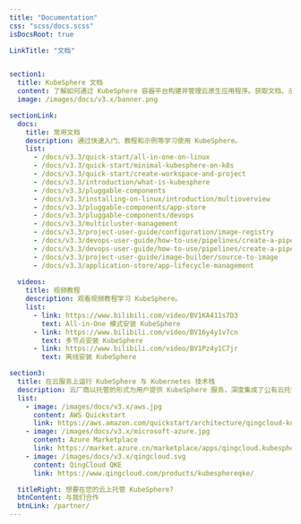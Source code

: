 ```yaml
---
title: "Documentation"
css: "scss/docs.scss"
isDocsRoot: true

LinkTitle: "文档"


section1:
  title: KubeSphere 文档
  content: 了解如何通过 KubeSphere 容器平台构建并管理云原生应用程序。获取文档、示例代码与教程等信息。
  image: /images/docs/v3.x/banner.png

sectionLink:
  docs:
    title: 常用文档
    description: 通过快速入门、教程和示例等学习使用 KubeSphere。
    list:
      - /docs/v3.3/quick-start/all-in-one-on-linux
      - /docs/v3.3/quick-start/minimal-kubesphere-on-k8s
      - /docs/v3.3/quick-start/create-workspace-and-project
      - /docs/v3.3/introduction/what-is-kubesphere
      - /docs/v3.3/pluggable-components
      - /docs/v3.3/installing-on-linux/introduction/multioverview
      - /docs/v3.3/pluggable-components/app-store
      - /docs/v3.3/pluggable-components/devops
      - /docs/v3.3/multicluster-management
      - /docs/v3.3/project-user-guide/configuration/image-registry
      - /docs/v3.3/devops-user-guide/how-to-use/pipelines/create-a-pipeline-using-jenkinsfile
      - /docs/v3.3/devops-user-guide/how-to-use/pipelines/create-a-pipeline-using-graphical-editing-panel
      - /docs/v3.3/project-user-guide/image-builder/source-to-image
      - /docs/v3.3/application-store/app-lifecycle-management
      
  videos:
    title: 视频教程
    description: 观看视频教程学习 KubeSphere。
    list:
      - link: https://www.bilibili.com/video/BV1KA411s7D3
        text: All-in-One 模式安装 KubeSphere
      - link: https://www.bilibili.com/video/BV16y4y1v7cn
        text: 多节点安装 KubeSphere
      - link: https://www.bilibili.com/video/BV1Pz4y1C7jr
        text: 离线安装 KubeSphere

section3:
  title: 在云服务上运行 KubeSphere 与 Kubernetes 技术栈
  description: 云厂商以托管的形式为用户提供 KubeSphere 服务，深度集成了公有云托管容器服务，用户可在几分钟内通过简单的步骤迅速构建高可用集群。您可在以下公有云上一键部署 KubeSphere。
  list:
    - image: /images/docs/v3.x/aws.jpg
      content: AWS Quickstart
      link: https://aws.amazon.com/quickstart/architecture/qingcloud-kubesphere/
    - image: /images/docs/v3.x/microsoft-azure.jpg
      content: Azure Marketplace
      link: https://market.azure.cn/marketplace/apps/qingcloud.kubesphere
    - image: /images/docs/v3.x/qingcloud.svg
      content: QingCloud QKE
      link: https://www.qingcloud.com/products/kubesphereqke/

  titleRight: 想要在您的云上托管 KubeSphere?
  btnContent: 与我们合作
  btnLink: /partner/
---
```

